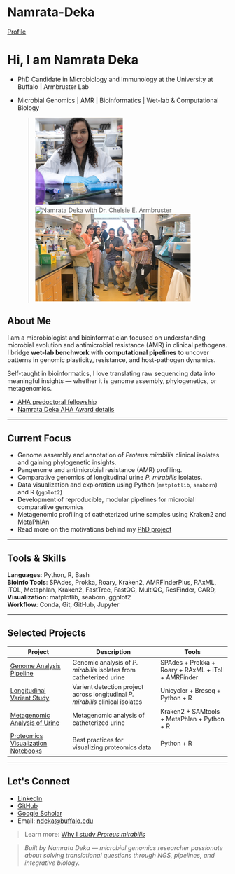 # Namrata-Deka
[Profile](https://medicine.buffalo.edu/phdprogram/about/our-students.host.html/content/shared/smbs/igpbs/profiles/previous-ppbs-students/ndeka.detail.overview.html)
# Hi, I am Namrata Deka
- PhD Candidate in Microbiology and Immunology at the University at Buffalo | Armbruster Lab
- Microbial Genomics | AMR | Bioinformatics | Wet-lab & Computational Biology

  
  > <img src="pic1.jpg" alt="Namrata Deka working in the bench" width="200">
  > <img src="pic2.jpg" alt="Namrata Deka with Dr. Chelsie E. Armbruster" width="300">
  > <img src="pic3.JPG" alt="Namrata Deka in the Armbruster lab group, SUNY Buffalo" width="355">
  
## About Me

I am a microbiologist and bioinformatician focused on understanding microbial evolution and antimicrobial resistance (AMR) in clinical pathogens. I bridge **wet-lab benchwork** with **computational pipelines** to uncover patterns in genomic plasticity, resistance, and host-pathogen dynamics.  

Self-taught in bioinformatics, I love translating raw sequencing data into meaningful insights — whether it is genome assembly, phylogenetics, or metagenomics.

- [AHA predoctoral fellowship](https://medicine.buffalo.edu/news_and_events/news/2024/07/aha-predoctoral-fellowships-20082.html)
-  [Namrata Deka AHA Award details](https://proposalcentral.com/Insights/yK3zgRfRQcI=/Public/AwardDetails/1195538)

---

## Current Focus

- Genome assembly and annotation of *Proteus mirabilis* clinical isolates and gaining phylogenetic insights. 
- Pangenome and antimicrobial resistance (AMR) profiling.
- Comparative genomics of longitudinal urine *P. mirabilis* isolates. 
- Data visualization and exploration using Python (`matplotlib`, `seaborn`) and R (`ggplot2`)  
- Development of reproducible, modular pipelines for microbial comparative genomics  
- Metagenomic profiling of catheterized urine samples using Kraken2 and MetaPhlAn
- Read more on the motivations behind my [PhD project](big_bad_proteus.md)
---

## Tools & Skills

**Languages**: Python, R, Bash  
**Bioinfo Tools**: SPAdes, Prokka, Roary, Kraken2, AMRFinderPlus, RAxML, iTOL, Metaphlan, Kraken2, FastTree, FastQC, MultiQC, ResFinder, CARD,   
**Visualization**: matplotlib, seaborn, ggplot2  
**Workflow**: Conda, Git, GitHub, Jupyter  

---

##  Selected Projects

| Project | Description | Tools |
|--------|-------------|-------|
| [Genome Analysis Pipeline](https://github.com/Deka-nam/genome-analysis-pipeline) | Genomic analysis of *P. mirabilis* isolates from catheterized urine | SPAdes + Prokka + Roary + RAxML + iTol + AMRFinder |
| [Longitudinal Varient Study](https://github.com/Deka-nam/longitudinal-variants) | Varient detection project across longitudinal *P. mirabilis* clinical isolates | Unicycler + Breseq + Python + R |
| [Metagenomic Analysis of Urine](http://github.com/Deka-nam/urine-metagenomics) | Metagenomic analysis of catheterized urine | Kraken2 + SAMtools + MetaPhlan + Python + R |
| [Proteomics Visualization Notebooks](http://github.com/Deka-nam/proteomics-viz)| Best practices for visualizing proteomics data | Python + R |

---

##  Let's Connect

-  [LinkedIn](https://linkedin.com/in/namratadeka)
-  [GitHub](https://github.com/Deka-nam)
-  [Google Scholar](https://scholar.google.com/citations?user=nFb4zb4AAAAJ&hl=en&oi=ao) 
-  Email: ndeka@buffalo.edu

>Learn more: [Why I study *Proteus mirabilis*](big_bad_proteus.md)

> *Built by Namrata Deka — microbial genomics researcher passionate about solving translational questions through NGS, pipelines, and integrative biology.*
